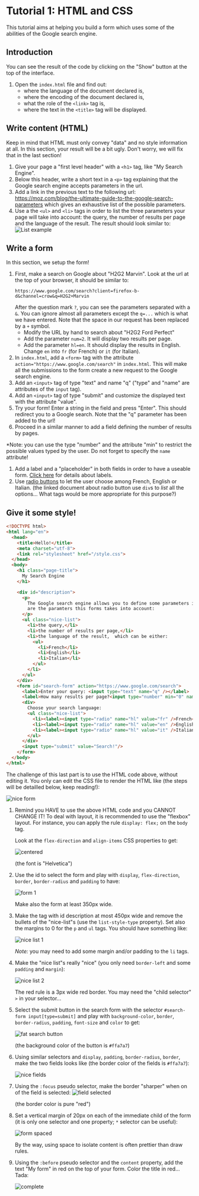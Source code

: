 # Tutorial 1: HTML and CSS

This tutorial aims at helping you build a form which uses some of the abilities of
the Google search engine.

## Introduction

You can see the result of the code by clicking on the "Show" button at the
top of the interface.

1. Open the `index.html` file and find out:
    * where the language of the document declared is,
    * where the encoding of the document declared is,
    * what the role of the `<link>` tag is,
    * where the text in the `<title>` tag will be displayed.

## Write content (HTML)
Keep in mind that HTML must only convey "data" and no style information
at all. In this section, your result will be a bit ugly. Don't worry,
we will fix that in the last section!

1. Give your page a "first level header" with a `<h1>` tag, like
  "My Search Engine".
1. Below this header, write a short text in a `<p>` tag explaining
  that the Google search engine accepts parameters in the url.
1. Add a link in the previous text to the following url:
   https://moz.com/blog/the-ultimate-guide-to-the-google-search-parameters
   which gives an exhaustive list of the possible parameters.
1. Use a the `<ul>` and `<li>` tags in order to list the three parameters
  your page will take into account: the query, the number of results per page
  and the language of the result. The result should look similar to:
  ![List example](https://cdn.glitch.com/da30473a-a784-4c61-bf9a-f183a47427d2%2Fimage.png?v=1567514009702)

## Write a form
In this section, we setup the form!

1. First, make a search on Google about "H2G2 Marvin". Look at the url at
   the top
   of your browser, it should be similar to:
   ```
   https://www.google.com/search?client=firefox-b-d&channel=crow&q=H2G2+Marvin
   ```
   After the question mark `?`, you can see the parameters separated
   with a `&`. You can ignore almost all parameters except the
   `q=...` which is what we have entered. Note that the space in our request
   has been replaced by a `+` symbol.
   * Modify the URL by hand to search about "H2G2 Ford Perfect"
   * Add the parameter `num=2`. It will display two results per page.
   * Add the parameter `hl=en`. It should display the results in English.
   Change `en` into `fr` (for French) or `it` (for Italian).
1. In `index.html`, add a `<form>` tag with the attribute
  `action="https://www.google.com/search"` in `index.html`. This will make all
  the submissions to the form create a new request to the Google search engine.
1. Add an `<input>` tag of type "text" and name "q" ("type" and "name" are
  attributes of the `input` tag).
1. Add an `<input>` tag of type "submit" and customize the displayed text
   with the attribute "value".
1. Try your form! Enter a string in the field and press "Enter". This should
  redirect you to a Google search. Note that the "q" parameter has been added
  to the url!
1. Proceed in a similar manner to add a field defining the number of results by pages.

  *Note: you can use the type "number"
  and the attribute "min" to restrict the possible values typed by the user. Do
  not forget to specify the `name` attribute!
1. Add a label and a "placeholder" in both fields in order to have a useable form.
  [Click here](https://developer.mozilla.org/en-US/docs/Web/HTML/Element/Label) for details about labels.
1. Use [radio buttons](https://developer.mozilla.org/en-US/docs/Web/HTML/Element/Input/radio)
  to let the user choose among French, English or Italian. (the linked document about radio button
  use `div`s to *list* all the options... What tags would be more appropriate for this purpose?)

## Give it some style!

```html
<!DOCTYPE html>
<html lang="en">
  <head>
    <title>Hello!</title>
    <meta charset="utf-8">
    <link rel="stylesheet" href="/style.css">
  </head>
  <body>
    <h1 class="page-title">
      My Search Engine
    </h1>

    <div id="description">
      <p>
        The Google search engine allows you to define some parameters in the URL! Here
        are the paramters this forms takes into account:
      </p>
      <ul class="nice-list">
        <li>the query,</li>
        <li>the number of results per page,</li>
        <li>the language of the result,  which can be either:
          <ul>
            <li>French</li>
            <li>English</li>
            <li>Italian</li>
          </ul>
        </li>
      </ul>
    </div>
    <form id="search-form" action="https://www.google.com/search">
      <label>Enter your query: <input type="text" name="q" /></label>
      <label>How many results per page?<input type="number" min="0" name="num"/></label>
      <div>
        Choose your search language:
        <ul class="nice-list">
          <li><label><input type="radio" name="hl" value="fr" />French</label></li>
          <li><label><input type="radio" name="hl" value="en" />English</label></li>
          <li><label><input type="radio" name="hl" value="it" />Italian</label></li>
        </ul>
      </div>
      <input type="submit" value="Search!"/>
    </form>
  </body>
</html>

```

The challenge of this last part is to use the HTML code above, without editing it.
You only can edit the CSS file to render the HTML like (the steps will be
detailled below, keep reading!):

![nice form](/imgs/complete.png)


1. Remind you HAVE to use the above HTML code and you CANNOT CHANGE IT! To deal
   with layout, it is recommended
   to use the "flexbox" layout. For instance, you can apply the rule
   `display: flex;` on the `body` tag.

   Look at the `flex-direction` and `align-items` CSS properties to get:

   ![centered](/imgs/step1.png)

   (the font is "Helvetica")
1. Use the id to select the form and play with `display`, `flex-direction`,
   `border`, `border-radius` and `padding` to have:

   ![form 1](/imgs/step2.png)

   Make also the form at least 350px wide.
1. Make the tag with id description at most 450px wide and remove the bullets
   of the "nice-list"s (use the `list-style-type` property). Set also the
   margins to 0 for the `p` and `ul` tags.
   You should have something like:

   ![nice list 1](/imgs/step3.png)

   *Note:* you may need to add some margin and/or padding to the `li` tags.
1. Make the "nice list"s really "nice" (you only need `border-left` and
   some `padding` and `margin`):

   ![nice list 2](/imgs/step4.png)

   The red rule is a 3px wide red border.
   You may need the "child selector" `>` in your selector...
1. Select the submit button in the search form with the selector
   `#search-form input[type=submit]` and play with
   `background-color`,
   `border`,
   `border-radius`,
   `padding`,
   `font-size` and `color` to get:

   ![fat search button](/imgs/step5.png)

   (the background color of the button is `#ffa7a7`)
1. Using similar selectors and
   `display`,
   `padding`,
   `border-radius`,
   `border`, make the two fields looks like (the border color
   of the fields is `#ffa7a7`):

   ![nice fields](/imgs/step6.png)

1. Using the `:focus` pseudo selector,  make the border "sharper" when on of the
   field is selected:
   ![field selected](/imgs/step7.png)

   (the border color is pure "red")
1. Set a vertical margin of 20px on each of the immediate child of the form (it is only
   one selector and one property; `*` selector can be useful):

   ![form spaced](/imgs/step8.png)

   By the way, using space to isolate content is often prettier than draw
   rules.
1. Using the `:before` pseudo selector and the `content` property, add the text
   "My form" in red on the top of your form. Color the title in red... Tada:

   ![complete](/imgs/complete.png)
